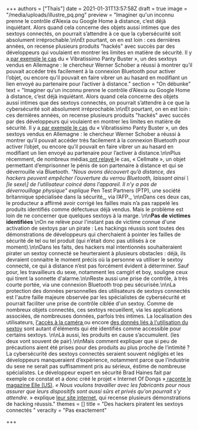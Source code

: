 +++
authors = ["Thaïs"]
date = 2021-01-31T13:57:58Z
draft = true
image = "/media/uploads/illustre_pq.png"
preview = "Imaginer qu'un inconnu prenne le contrôle d’Alexia ou Google Home à distance, c’est déjà inquiétant. Alors quand cela concerne des objets aussi intimes que des sextoys connectés, on pourrait s’attendre à ce que la cybersécurité soit absolument irréprochable.\n\nEt pourtant, on en est loin : ces dernières années, on recense plusieurs produits  \"hackés\" avec succès par des développeurs qui voulaient en montrer les limites en matière de sécurité. Il y a[ par exemple le cas](https://www.lemonde.fr/pixels/article/2018/12/30/pirater-des-sextoys-connectes-une-partie-de-plaisir_5403696_4408996.html) du « Vibratissimo Panty Buster », un des sextoys vendus en Allemagne : le chercheur Werner Schober a réussi à montrer qu’il pouvait accéder très facilement à la connexion Bluetooth pour activer l’objet, ou encore qu’il pouvait en faire vibrer un au hasard en modifiant un lien envoyé au partenaire pour l’activer à distance."
section = "On débunke"
text = "Imaginer qu'un inconnu prenne le contrôle d’Alexia ou Google Home à distance, c’est déjà inquiétant. Alors quand cela concerne des objets aussi intimes que des sextoys connectés, on pourrait s’attendre à ce que la cybersécurité soit absolument irréprochable.\n\nEt pourtant, on en est loin : ces dernières années, on recense plusieurs produits  \"hackés\" avec succès par des développeurs qui voulaient en montrer les limites en matière de sécurité. Il y a[ par exemple le cas](https://www.lemonde.fr/pixels/article/2018/12/30/pirater-des-sextoys-connectes-une-partie-de-plaisir_5403696_4408996.html) du « Vibratissimo Panty Buster », un des sextoys vendus en Allemagne : le chercheur Werner Schober a réussi à montrer qu’il pouvait accéder très facilement à la connexion Bluetooth pour activer l’objet, ou encore qu’il pouvait en faire vibrer un au hasard en modifiant un lien envoyé au partenaire pour l’activer à distance.\n\nPlus récemment, de nombreux médias[ ont relayé ](https://techno.konbini.com/fr/societe/un-appareil-connecte-de-chastete-masculine-vulnerable-aux-hackers/)le cas, « Cellmate », un objet permettant d’emprisonner le pénis de son partenaire à distance et qui se déverrouille via Bluetooth. _\"Nous avons découvert qu’à distance, des hackers peuvent empêcher l’ouverture du verrou Bluetooth, laissant ainsi \\[le sexe\\] de l’utilisateur coincé dans l’appareil. Il n’y a pas de déverrouillage physique\" explique_ Pen Test Partners (PTP), une société britannique spécialisée dans la sécurité_, via l’AFP._ \n\nDans ces deux cas, le producteur a affirmé avoir corrigé les failles mais n’a pas rappelé les produits identifiés comme défectueux déjà vendus. Mais le problème est loin de ne concerner que quelques sextoys à la marge. \n\n**Pas de victimes identifiées**  \nOn ne relève pour l'instant pas de victime connue d'une activation de sextoys par un pirate : Les hackings réussis sont toutes des démonstrations de développeurs qui cherchaient à pointer les failles de sécurité de tel ou tel produit (qui n’était donc pas utilisés à ce moment).\n\nDans les faits, des hackers mal intentionnés souhaiteraient pirater un sextoy connecté se heurteraient à plusieurs obstacles : déjà, ils devraient connaitre le moment précis où la personne va utiliser le sextoy connecté, ce qui à distance n’est pas forcément évident à déterminer. Sauf pour, les travailleurs du sexe, notamment les camgirl et boy, souligne ceux qui tirent la sonnette d'alarme.\n\nReste aussi une prise de contrôle, à très courte portée, via une connexion Bluetooth trop peu sécurisée.\n\nLa protection des données personnelles des utilisateurs de sextoys connectés est l'autre faille majeure observée par les spécialistes de cybersécurité et pourrait faciliter une prise de contrôle ciblée d'un sextoy. Comme de nombreux objets connectés, ces sextoys recueillent, via les applications associées, de nombreuses données, parfois très intimes. La localisation des utilisateurs, [l'accès à la caméra ](https://www.generation-nt.com/hack-faille-piratage-sextoy-connecte-camera-actualite-1941292.html)ou encore [des donnés liés à l'utilisation du sextoy]( \"https://www.wired.com/story/internet-connected-sex-toys-security/\") sont autant d'éléments qui été identifiés comme accessible pour certains sextoys. \n\nLà aussi, les produits en cause s’accumulent. (les deux vont souvent de pair).\n\nMais comment expliquer que si peu de précautions aient été prises pour des produits au plus proche de l’intimité ? La cybersécurité des sextoys connectés seraient souvent négligés et les développeurs  manqueraient d’expérience, notamment parce que l’industrie du sexe ne serait pas suffisamment pris au sérieux, éstime de nombreuse spécialistes. Le développeur expert en sécurité Brad Haines fait par exemple ce constat et a donc créé le projet « Internet Of Dongs »[ raconte le magazine Elle (US)](https://www.elle.com/culture/tech/a28846210/smart-sex-toy-dildo-butt-plug-hacking/). _« Nous voulons travailler avec les fabricants pour nous assurer que leurs dispositifs sont aussi sûrs et privés qu'on pourrait s'y attendre._ » explique [ leur site internet](https://internetofdon.gs/about/), qui recense plusieurs démonstrations de hacking réussis."
themes = []
title = "Des hackers piratent les sextoys connectés "
veracity = "Pas exactement"

+++
